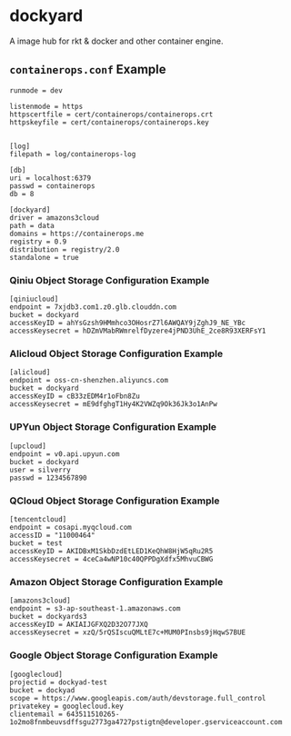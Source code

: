 # dockyard

A image hub for rkt &amp; docker and other container engine.

## `containerops.conf` Example

```
runmode = dev

listenmode = https
httpscertfile = cert/containerops/containerops.crt
httpskeyfile = cert/containerops/containerops.key


[log]
filepath = log/containerops-log

[db]
uri = localhost:6379
passwd = containerops
db = 8

[dockyard]
driver = amazons3cloud
path = data
domains = https://containerops.me
registry = 0.9
distribution = registry/2.0
standalone = true
```

### Qiniu Object Storage Configuration Example

```
[qiniucloud]
endpoint = 7xjdb3.com1.z0.glb.clouddn.com
bucket = dockyard
accessKeyID = ahYsGzsh9HMmhco3OHosrZ7l6AWQAY9jZghJ9_NE_YBc
accessKeysecret = hDZmVMabRWmrelfDyzere4jPND3UhE_2ce8R93XERFsY1
```

### Alicloud Object Storage Configuration Example

```
[alicloud]
endpoint = oss-cn-shenzhen.aliyuncs.com
bucket = dockyard
accessKeyID = cB33zEDM4r1oFbn8Zu
accessKeysecret = mE9dfghgT1Hy4K2VWZq9Ok36Jk3o1AnPw
```

### UPYun Object Storage Configuration Example

```
[upcloud]
endpoint = v0.api.upyun.com
bucket = dockyard
user = silverry
passwd = 1234567890
```

### QCloud Object Storage Configuration Example

```
[tencentcloud]
endpoint = cosapi.myqcloud.com
accessID = "11000464"
bucket = test
accessKeyID = AKIDBxM1SkbDzdEtLED1KeQhW8HjW5qRu2R5
accessKeysecret = 4ceCa4wNP10c40QPPDgXdfx5MhvuCBWG
```


### Amazon Object Storage Configuration Example

```
[amazons3cloud]
endpoint = s3-ap-southeast-1.amazonaws.com
bucket = dockyards3
accessKeyID = AKIAIJGFXQ2D32O77JXQ
accessKeysecret = xzQ/5rQSIscuQMLtE7c+MUM0PInsbs9jHqwS7BUE
```

### Google Object Storage Configuration Example

```
[googlecloud]
projectid = dockyad-test
bucket = dockyad
scope = https://www.googleapis.com/auth/devstorage.full_control
privatekey = googlecloud.key
clientemail = 643511510265-1o2mo8fnmbeuvsdffsgu2773ga4727pstigtn@developer.gserviceaccount.com
```
